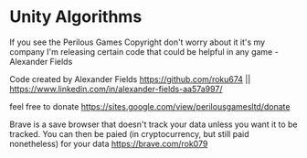 # Unity Algorithms

If you see the Perilous Games Copyright don't worry about it it's my company I'm releasing certain code that could be helpful in any game
-Alexander Fields

Code created by Alexander Fields https://github.com/roku674  || https://www.linkedin.com/in/alexander-fields-aa57a997/

feel free to donate https://sites.google.com/view/perilousgamesltd/donate

Brave is a save browser that doesn't track your data unless you want it to be tracked. You can then be paied (in cryptocurrency, but still paid nonetheless) for your data https://brave.com/rok079
